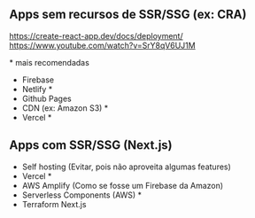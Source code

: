 ## Apps sem recursos de SSR/SSG (ex: CRA)

https://create-react-app.dev/docs/deployment/
https://www.youtube.com/watch?v=SrY8qV6UJ1M

\* mais recomendadas

- Firebase
- Netlify \*
- Github Pages
- CDN (ex: Amazon S3) \*
- Vercel \*

## Apps com SSR/SSG (Next.js)

- Self hosting (Evitar, pois não aproveita algumas features)
- Vercel \*
- AWS Amplify (Como se fosse um Firebase da Amazon)
- Serverless Components (AWS) \*
- Terraform Next.js
